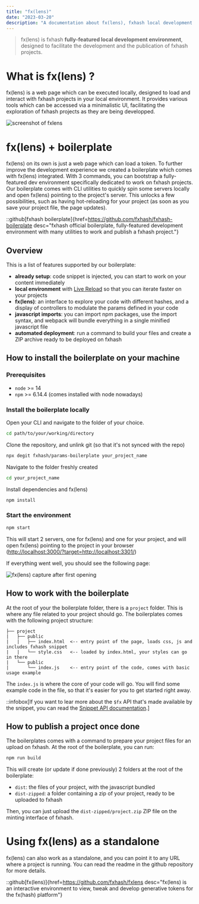```yaml
---
title: "fx(lens)"
date: "2023-03-20"
description: "A documentation about fx(lens), fxhash local development studio."
---
```


> fx(lens) is fxhash **fully-featured local development environment**, designed to facilitate the development and the publication of fxhash projects.

# What is fx(lens) ?

fx(lens) is a web page which can be executed locally, designed to load and interact with fxhash projects in your local environment. It provides various tools which can be accessed via a minimalistic UI, facilitating the exploration of fxhash projects as they are being developped.

![screenshot of fxlens](/images/doc/artist/lens/lens-1.png)

# fx(lens) + boilerplate

fx(lens) on its own is just a web page which can load a token. To further improve the development experience we created a boilerplate which comes with fx(lens) integrated. With 3 commands, you can bootstrap a fully-featured dev environment specifically dedicated to work on fxhash projects. Our boilerplate comes with CLI utilities to quickly spin some servers locally and open fx(lens) pointing to the project's server. This unlocks a few possibilities, such as having hot-reloading for your project (as soon as you save your project file, the page updates).

::github[fxhash boilerplate]{href=https://github.com/fxhash/fxhash-boilerplate desc="fxhash official boilerplate, fully-featured development environment with many utilities to work and publish a fxhash project."}

## Overview

This is a list of features supported by our boilerplate:

- **already setup**: code snippet is injected, you can start to work on your content immediately
- **local environment** with [Live Reload](https://webpack.js.org/configuration/dev-server/#devserverlivereload) so that you can iterate faster on your projects
- **fx(lens)**: an interface to explore your code with different hashes, and a display of controllers to modulate the params defined in your code
- **javascript imports**: you can import npm packages, use the import syntax, and webpack will bundle everything in a single minified javascript file
- **automated deployment**: run a command to build your files and create a ZIP archive ready to be deployed on fxhash

## How to install the boilerplate on your machine

### Prerequisites

- `node` >= 14
- `npm` >= 6.14.4 (comes installed with node nowadays)

### Install the boilerplate locally

Open your CLI and navigate to the folder of your choice.

```sh
cd path/to/your/working/directory
```

Clone the repository, and unlink git (so that it's not synced with the repo)

```sh
npx degit fxhash/params-boilerplate your_project_name
```

Navigate to the folder freshly created

```sh
cd your_project_name
```

Install dependencies and fx(lens)

```sh
npm install
```

### Start the environment

```sh
npm start
```

This will start 2 servers, one for fx(lens) and one for your project, and will open fx(lens) pointing to the project in your browser ([http://localhost:3000/?target=http://localhost:3301/](http://localhost:3000/?target=http://localhost:3301/))

If everything went well, you should see the following page:

![fx(lens) capture after first opening](/images/doc/artist/lens/lens-install.png)

## How to work with the boilerplate

At the root of your the boilerplate folder, there is a `project` folder. This is where any file related to your project should go. The boilerplates comes with the following project structure:

```text
├── project
|   ├── public
|   |   ├── index.html  <-- entry point of the page, loads css, js and includes fxhash snippet
|   |   └── style.css   <-- loaded by index.html, your styles can go in there
|   └── public
|       └── index.js    <-- entry point of the code, comes with basic usage example
```

The `index.js` is where the core of your code will go. You will find some example code in the file, so that it's easier for you to get started right away.

::infobox[If you want to lear more about the `$fx` API that's made available by the snippet, you can read the [Snippet API documentation](/doc/artist/snippet-api).]

## How to publish a project once done

The boilerplates comes with a command to prepare your project files for an upload on fxhash. At the root of the boilerplate, you can run:

```sh
npm run build
```

This will create (or update if done previously) 2 folders at the root of the boilerplate:

- `dist`: the files of your project, with the javascript bundled
- `dist-zipped`: a folder containing a zip of your project, ready to be uploaded to fxhash

Then, you can just upload the `dist-zipped/project.zip` ZIP file on the minting interface of fxhash.

# Using fx(lens) as a standalone

fx(lens) can also work as a standalone, and you can point it to any URL where a project is running. You can read the readme in the github repository for more details.

::github[fx(lens)]{href=https://github.com/fxhash/fxlens desc="fx(lens) is an interactive environment to view, tweak and develop generative tokens for the fx(hash) platform"}
